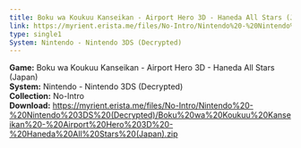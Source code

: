 ```yaml
---
title: Boku wa Koukuu Kanseikan - Airport Hero 3D - Haneda All Stars (Japan)
link: https://myrient.erista.me/files/No-Intro/Nintendo%20-%20Nintendo%203DS%20(Decrypted)/Boku%20wa%20Koukuu%20Kanseikan%20-%20Airport%20Hero%203D%20-%20Haneda%20All%20Stars%20(Japan).zip
type: single1
System: Nintendo - Nintendo 3DS (Decrypted)
---
```

<b>Game:</b> Boku wa Koukuu Kanseikan - Airport Hero 3D - Haneda All Stars (Japan)<br>
<b>System:</b> Nintendo - Nintendo 3DS (Decrypted)<br>
<b>Collection:</b> No-Intro<br>
<b>Download:</b> https://myrient.erista.me/files/No-Intro/Nintendo%20-%20Nintendo%203DS%20(Decrypted)/Boku%20wa%20Koukuu%20Kanseikan%20-%20Airport%20Hero%203D%20-%20Haneda%20All%20Stars%20(Japan).zip